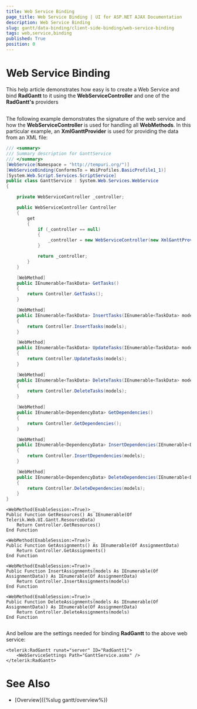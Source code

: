 ```yaml
---
title: Web Service Binding
page_title: Web Service Binding | UI for ASP.NET AJAX Documentation
description: Web Service Binding
slug: gantt/data-binding/client-side-binding/web-service-binding
tags: web,service,binding
published: True
position: 0
---
```


# Web Service Binding

This help article demonstrates how easy is to create a Web Service and bind __RadGantt__ to it using the __WebServiceController__ and one of the __RadGantt's__ providers

## 

The following example demonstrates the signature of the web service and how the __WebServiceController__ is used for handling all __WebMethods__. In this particular example, an __XmlGanttProvider__ is used for providing the data from an XML file:

````C#
/// <summary>
/// Summary description for GanttService
/// </summary>
[WebService(Namespace = "http://tempuri.org/")]
[WebServiceBinding(ConformsTo = WsiProfiles.BasicProfile1_1)]
[System.Web.Script.Services.ScriptService]
public class GanttService : System.Web.Services.WebService
{

	private WebServiceController _controller;

	public WebServiceController Controller
	{
		get
		{
			if (_controller == null)
			{
				_controller = new WebServiceController(new XmlGanttProvider(Server.MapPath("~/App_Data/Tasks.xml"), true));
			}

			return _controller;
		}
	}

	[WebMethod]
	public IEnumerable<TaskData> GetTasks()
	{
		return Controller.GetTasks();
	}

	[WebMethod]
	public IEnumerable<TaskData> InsertTasks(IEnumerable<TaskData> models)
	{
		return Controller.InsertTasks(models);
	}

	[WebMethod]
	public IEnumerable<TaskData> UpdateTasks(IEnumerable<TaskData> models)
	{
		return Controller.UpdateTasks(models);
	}

	[WebMethod]
	public IEnumerable<TaskData> DeleteTasks(IEnumerable<TaskData> models)
	{
		return Controller.DeleteTasks(models);
	}

	[WebMethod]
	public IEnumerable<DependencyData> GetDependencies()
	{
		return Controller.GetDependencies();
	}

	[WebMethod]
	public IEnumerable<DependencyData> InsertDependencies(IEnumerable<DependencyData> models)
	{
		return Controller.InsertDependencies(models);
	}

	[WebMethod]
	public IEnumerable<DependencyData> DeleteDependencies(IEnumerable<DependencyData> models)
	{
		return Controller.DeleteDependencies(models);
	}
}	
````

````VB.NET
<WebMethod(EnableSession:=True)> _
Public Function GetResources() As IEnumerable(Of Telerik.Web.UI.Gantt.ResourceData)
    Return Controller.GetResources()
End Function

<WebMethod(EnableSession:=True)> _
Public Function GetAssignments() As IEnumerable(Of AssignmentData)
    Return Controller.GetAssignments()
End Function

<WebMethod(EnableSession:=True)> _
Public Function InsertAssignments(models As IEnumerable(Of AssignmentData)) As IEnumerable(Of AssignmentData)
    Return Controller.InsertAssignments(models)
End Function

<WebMethod(EnableSession:=True)> _
Public Function DeleteAssignments(models As IEnumerable(Of AssignmentData)) As IEnumerable(Of AssignmentData)
    Return Controller.DeleteAssignments(models)
End Function
	
````

And bellow are the settings needed for binding __RadGantt__ to the above web service:

````ASPNET
<telerik:RadGantt runat="server" ID="RadGantt1">
	<WebServiceSettings Path="GanttService.asmx" />
</telerik:RadGantt>
````



# See Also

 * [Overview]({%slug gantt/overview%})
